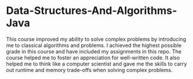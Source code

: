 # Data-Structures-And-Algorithms-Java
This course improved my ability to solve complex problems by introducing me to classical algorithms and problems. I achieved the highest possible grade in this course and have included my assignments in this repo. The course helped me to foster an appreciation for well-written code. It also helped me to think like a computer scientist and gave me the skills to carry out runtime and memory trade-offs when solving complex problems. 
